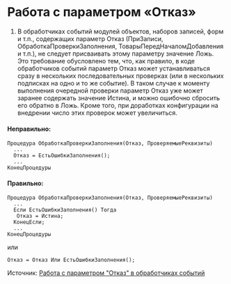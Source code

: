 # Работа с параметром «Отказ»

1. В обработчиках событий модулей объектов, наборов записей, форм и т.п., содержащих параметр Отказ 
(ПриЗаписи, ОбработкаПроверкиЗаполнения, ТоварыПередНачаломДобавления и т.п.), не следует 
присваивать этому параметру значение Ложь.  
Это требование обусловлено тем, что, как правило, в коде обработчиков событий параметр Отказ может 
устанавливаться сразу в нескольких последовательных проверках (или в нескольких подписках на одно и то же событие). 
В таком случае к моменту выполнения очередной проверки параметр Отказ уже может заранее содержать значение Истина, и 
можно ошибочно сбросить его обратно в Ложь.
Кроме того, при доработках конфигурации на внедрении число этих проверок может увеличиться.

#### Неправильно:

```
Процедура ОбработкаПроверкиЗаполнения(Отказ, ПроверяемыеРеквизиты)
  ...
  Отказ = ЕстьОшибкиЗаполнения();
  ...
КонецПроцедуры
```

#### Правильно:

```
Процедура ОбработкаПроверкиЗаполнения(Отказ, ПроверяемыеРеквизиты)
  ...
  Если ЕстьОшибкиЗаполнения() Тогда
   Отказ = Истина;
  КонецЕсли;
  ...
КонецПроцедуры
```
или
```
Отказ = Отказ Или ЕстьОшибкиЗаполнения();
```
Источник: [Работа с параметром "Отказ" в обработчиках событий](https://its.1c.ru/db/v8std#content:686:hdoc)


